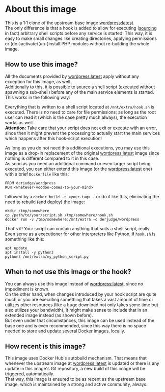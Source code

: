 # About this image

This is a 1:1 clone of the upstream base image [wordpress:latest].  
The only difference is that a hook is added to allow for executing ([sourcing](https://www.tldp.org/HOWTO/Bash-Prompt-HOWTO/x237.html)
in fact) arbitrary shell scripts before any service is started. This way,
it is easy to make small changes like creating directories, applying
permissions or (de-)activate/(un-)install PHP modules without re-building
the whole image.

## How to use this image?

All the documents provided by [wordpress:latest] apply without any
exception for this image, as well.  
Additionally to this, it is possible to [source](https://www.tldp.org/HOWTO/Bash-Prompt-HOWTO/x237.html) a shell script (executed
without spawning a sub-shell) before any of the main service elements
is started. This works in the following way:

Everything that is written to a shell script located at `/mnt/extra/hook.sh`
is executed. There is no need to care for file permissions; as long as
the root user can read it (which is the case pretty much always), the
execution works as well.  
**Attention:** Take care that your script does not exit or execute with an
error, since then it might prevent the processing to actually start the
main services which happens after this hook-script execution!

As long as you do not need this additional executions, you may use this
image as a drop-in replacement of the original [wordpress:latest] image
since nothing is different compared to it in this case.  
As soon as you need an additional command or even larger script being
executed, you can either extend this image (or the [wordpress:latest] one)
with a brief `Dockerfile` like this:

    FROM derjudge/wordpress
    RUN <whatever-voodoo-comes-to-your-mind>

followed by a `docker build -t <your-tag> .` or do it like this, eliminating
the need to rebuild (and deploy) the image:

    mkdir /tmp/somewhere
    cp /path/to/your/script.sh /tmp/somewhere/hook.sh
    docker run -v /tmp/somewhere:/mnt/extra -d derjudge/wordpress

That's it! Your script can contain anything that suits a shell script,
really. Even serve as a executioner for other interpreters like Python,
if `hook.sh` is something like this:

    apt update
    apt install -y python3
    python3 /mnt/extra/my_python_script.py

## When to not use this image or the hook?

You can always use this image instead of [wordpress:latest], since no
impediment is known.  
On the other hand, when changes introduced by your hook script are quite
much or you are executing something that takes a vast amount of time or
utilizes other resources (like a huge download not only takes some time 
but also utilizes your bandwidth), it might make sense to include that
in an extended image instead (as shown before).  
But even under that circumstances, this image can be used instead of the
base one and is even recommended, since this way there is no space needed
to store and update several Docker images, locally.

## How recent is this image?

This image uses Docker Hub's autobuild mechanism. That means that
whenever the upstream image at [wordpress:latest] is updated or there is
any update in this image's Git repository, a new build of this image will
be triggered, automatically.  
That way, this image is ensured to be as recent as the upstream base
image, which is maintained by a strong and active community, always.

[wordpress:latest]: https://hub.docker.com/_/wordpress
